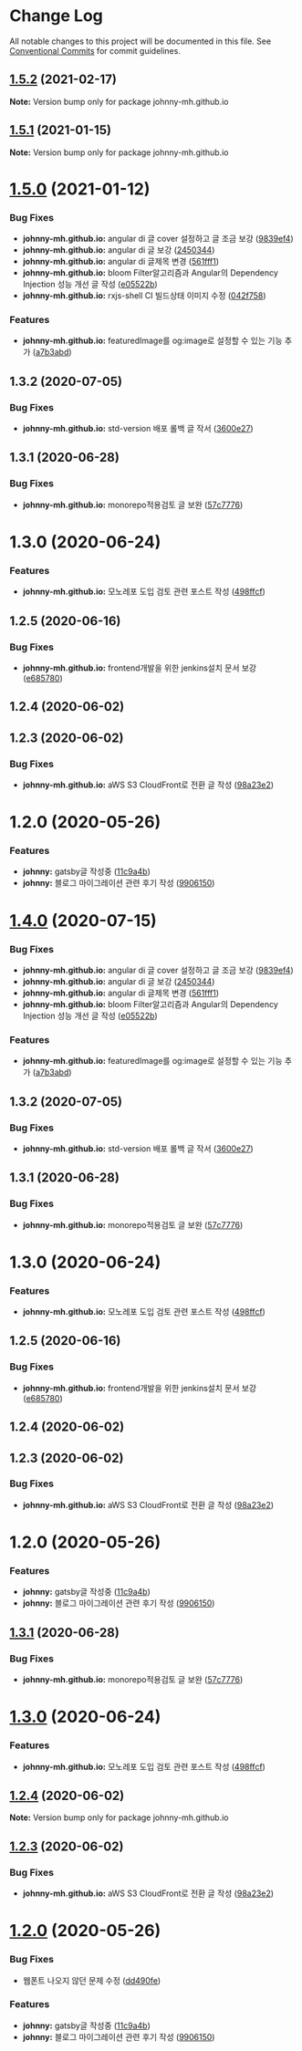 # Change Log

All notable changes to this project will be documented in this file.
See [Conventional Commits](https://conventionalcommits.org) for commit guidelines.

## [1.5.2](https://github.com/johnny-mh/blog/compare/johnny-mh.github.io@1.5.1...johnny-mh.github.io@1.5.2) (2021-02-17)

**Note:** Version bump only for package johnny-mh.github.io





## [1.5.1](https://github.com/johnny-mh/blog/compare/johnny-mh.github.io@1.5.0...johnny-mh.github.io@1.5.1) (2021-01-15)

**Note:** Version bump only for package johnny-mh.github.io





# [1.5.0](https://github.com/johnny-mh/blog/compare/johnny-mh.github.io@1.0.8...johnny-mh.github.io@1.5.0) (2021-01-12)


### Bug Fixes

* **johnny-mh.github.io:** angular di 글 cover 설정하고 글 조금 보강 ([9839ef4](https://github.com/johnny-mh/blog/commit/9839ef4e6cf727172524944f16360b125036fa40))
* **johnny-mh.github.io:** angular di 글 보강 ([2450344](https://github.com/johnny-mh/blog/commit/2450344eb4406f4fc7c29aa64de89cf0ec15dfbf))
* **johnny-mh.github.io:** angular di 글제목 변경 ([561fff1](https://github.com/johnny-mh/blog/commit/561fff1823d1f8855ae75938ebde86823f6613bd))
* **johnny-mh.github.io:** bloom Filter알고리즘과 Angular의 Dependency Injection 성능 개선 글 작성 ([e05522b](https://github.com/johnny-mh/blog/commit/e05522b0505a609140225fe14ba85a7b058d9b77))
* **johnny-mh.github.io:** rxjs-shell CI 빌드상태 이미지 수정 ([042f758](https://github.com/johnny-mh/blog/commit/042f758c1c15036d39485fd0880dfe1f274048d4))


### Features

* **johnny-mh.github.io:** featuredImage를 og:image로 설정할 수 있는 기능 추가 ([a7b3abd](https://github.com/johnny-mh/blog/commit/a7b3abdce6441a60cebaacb7cd3329110b3a8299))



## 1.3.2 (2020-07-05)


### Bug Fixes

* **johnny-mh.github.io:** std-version 배포 롤백 글 작서 ([3600e27](https://github.com/johnny-mh/blog/commit/3600e27f6cbb3a5dfe1dfa271cec1ec72b9bd018))



## 1.3.1 (2020-06-28)


### Bug Fixes

* **johnny-mh.github.io:** monorepo적용검토 글 보완 ([57c7776](https://github.com/johnny-mh/blog/commit/57c7776ed212dddccfb17e7aa71dbe2f4fffa9d7))



# 1.3.0 (2020-06-24)


### Features

* **johnny-mh.github.io:** 모노레포 도입 검토 관련 포스트 작성 ([498ffcf](https://github.com/johnny-mh/blog/commit/498ffcfb25ffabc9a0e3f7170c16c74f9ee2e0ed))



## 1.2.5 (2020-06-16)


### Bug Fixes

* **johnny-mh.github.io:** frontend개발을 위한 jenkins설치 문서 보강 ([e685780](https://github.com/johnny-mh/blog/commit/e685780c586fe906d99d3b37e749f8ce8f68cf8b))



## 1.2.4 (2020-06-02)



## 1.2.3 (2020-06-02)


### Bug Fixes

* **johnny-mh.github.io:** aWS S3 CloudFront로 전환 글 작성 ([98a23e2](https://github.com/johnny-mh/blog/commit/98a23e2439464bfcb2bb0ec33fe2b0006fe9de0e))



# 1.2.0 (2020-05-26)


### Features

* **johnny:** gatsby글 작성중 ([11c9a4b](https://github.com/johnny-mh/blog/commit/11c9a4b232293a6f5cf86e8eea8d860d1c1e67e6))
* **johnny:** 블로그 마이그레이션 관련 후기 작성 ([9906150](https://github.com/johnny-mh/blog/commit/99061509c4149eaaa36c03a79f98971c6e9bd9db))





# [1.4.0](https://github.com/johnny-mh/blog/compare/johnny-mh.github.io@1.0.8...johnny-mh.github.io@1.4.0) (2020-07-15)


### Bug Fixes

* **johnny-mh.github.io:** angular di 글 cover 설정하고 글 조금 보강 ([9839ef4](https://github.com/johnny-mh/blog/commit/9839ef4e6cf727172524944f16360b125036fa40))
* **johnny-mh.github.io:** angular di 글 보강 ([2450344](https://github.com/johnny-mh/blog/commit/2450344eb4406f4fc7c29aa64de89cf0ec15dfbf))
* **johnny-mh.github.io:** angular di 글제목 변경 ([561fff1](https://github.com/johnny-mh/blog/commit/561fff1823d1f8855ae75938ebde86823f6613bd))
* **johnny-mh.github.io:** bloom Filter알고리즘과 Angular의 Dependency Injection 성능 개선 글 작성 ([e05522b](https://github.com/johnny-mh/blog/commit/e05522b0505a609140225fe14ba85a7b058d9b77))


### Features

* **johnny-mh.github.io:** featuredImage를 og:image로 설정할 수 있는 기능 추가 ([a7b3abd](https://github.com/johnny-mh/blog/commit/a7b3abdce6441a60cebaacb7cd3329110b3a8299))



## 1.3.2 (2020-07-05)


### Bug Fixes

* **johnny-mh.github.io:** std-version 배포 롤백 글 작서 ([3600e27](https://github.com/johnny-mh/blog/commit/3600e27f6cbb3a5dfe1dfa271cec1ec72b9bd018))



## 1.3.1 (2020-06-28)


### Bug Fixes

* **johnny-mh.github.io:** monorepo적용검토 글 보완 ([57c7776](https://github.com/johnny-mh/blog/commit/57c7776ed212dddccfb17e7aa71dbe2f4fffa9d7))



# 1.3.0 (2020-06-24)


### Features

* **johnny-mh.github.io:** 모노레포 도입 검토 관련 포스트 작성 ([498ffcf](https://github.com/johnny-mh/blog/commit/498ffcfb25ffabc9a0e3f7170c16c74f9ee2e0ed))



## 1.2.5 (2020-06-16)


### Bug Fixes

* **johnny-mh.github.io:** frontend개발을 위한 jenkins설치 문서 보강 ([e685780](https://github.com/johnny-mh/blog/commit/e685780c586fe906d99d3b37e749f8ce8f68cf8b))



## 1.2.4 (2020-06-02)



## 1.2.3 (2020-06-02)


### Bug Fixes

* **johnny-mh.github.io:** aWS S3 CloudFront로 전환 글 작성 ([98a23e2](https://github.com/johnny-mh/blog/commit/98a23e2439464bfcb2bb0ec33fe2b0006fe9de0e))



# 1.2.0 (2020-05-26)


### Features

* **johnny:** gatsby글 작성중 ([11c9a4b](https://github.com/johnny-mh/blog/commit/11c9a4b232293a6f5cf86e8eea8d860d1c1e67e6))
* **johnny:** 블로그 마이그레이션 관련 후기 작성 ([9906150](https://github.com/johnny-mh/blog/commit/99061509c4149eaaa36c03a79f98971c6e9bd9db))





## [1.3.1](https://github.com/johnny-mh/blog/compare/v1.3.0...v1.3.1) (2020-06-28)


### Bug Fixes

* **johnny-mh.github.io:** monorepo적용검토 글 보완 ([57c7776](https://github.com/johnny-mh/blog/commit/57c7776ed212dddccfb17e7aa71dbe2f4fffa9d7))





# [1.3.0](https://github.com/johnny-mh/blog/compare/v1.2.5...v1.3.0) (2020-06-24)


### Features

* **johnny-mh.github.io:** 모노레포 도입 검토 관련 포스트 작성 ([498ffcf](https://github.com/johnny-mh/blog/commit/498ffcfb25ffabc9a0e3f7170c16c74f9ee2e0ed))





## [1.2.4](https://github.com/johnny-mh/blog/compare/v1.2.3...v1.2.4) (2020-06-02)

**Note:** Version bump only for package johnny-mh.github.io





## [1.2.3](https://github.com/johnny-mh/blog/compare/v1.2.2...v1.2.3) (2020-06-02)


### Bug Fixes

* **johnny-mh.github.io:** aWS S3 CloudFront로 전환 글 작성 ([98a23e2](https://github.com/johnny-mh/blog/commit/98a23e2439464bfcb2bb0ec33fe2b0006fe9de0e))





# [1.2.0](https://github.com/johnny-mh/blog/compare/v1.0.0...v1.2.0) (2020-05-26)


### Bug Fixes

* 웹폰트 나오지 않던 문제 수정 ([dd490fe](https://github.com/johnny-mh/blog/commit/dd490febe7cd704223f3aa85e81f2ee4231e78b2))


### Features

* **johnny:** gatsby글 작성중 ([11c9a4b](https://github.com/johnny-mh/blog/commit/11c9a4b232293a6f5cf86e8eea8d860d1c1e67e6))
* **johnny:** 블로그 마이그레이션 관련 후기 작성 ([9906150](https://github.com/johnny-mh/blog/commit/99061509c4149eaaa36c03a79f98971c6e9bd9db))
